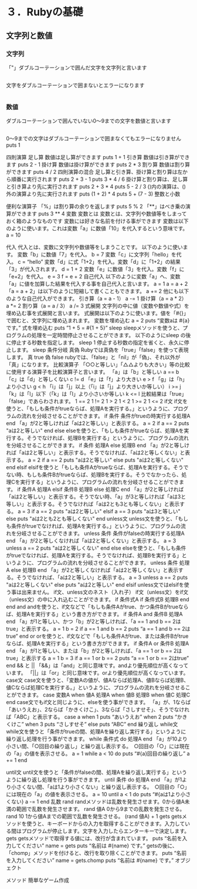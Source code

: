# ３．Rubyの基礎

## 文字列と数値
### 文字列
「"」ダブルコーテーションで囲んだ文字を文字列と言います
```puts “Hello World”
```
文字をダブルコーテーションで囲まないとエラーになります
```puts Hello World
```
### 数値
ダブルコーテーションで囲んでいない0～9までの文字を数値と言います
```puts 1
```
0～9までの文字はダブルコーテーションで囲まなくてもエラーになりません
    puts 1

四則演算
足し算
数値は足し算ができます
puts 1 + 1
引き算
数値は引き算ができます
puts 2 - 1
掛け算
数値は掛け算ができます
    puts 2 * 3
割り算
数値は割り算ができます
puts 4 / 2
四則演算の混合
足し算と引き算、掛け算と割り算は左から順番に実行されます
    puts 2 + 3 - 1
    puts 3 * 4 / 6
掛け算と割り算は、足し算と引き算より先に実行されます
puts 2 + 3 * 4
puts 5 - 2 / 3
()内の演算は、()外の演算より先に実行されます
puts (1 + 2) * 4
puts 5 + (7 - 3)
整数と小数

便利な演算子
「%」は割り算の余りを返します
    puts 5 % 2
「**」はべき乗の演算ができます
puts 3 ** 4
変数
変数とは
変数とは、文字列や数値等をしまっておく箱のようなものです
変数には好きな名前を付ける事ができます
変数は以下のように使います。これは変数「a」に数値「10」を代入するという意味です。
    a = 10

代入
代入とは、変数に文字列や数値等をしまうことです。
以下のように使います。
変数「b」に数値「7」を代入。 
b = 7
変数「c」に文字列「hello」を代入。
    c = “hello”
変数「d」に式「1+2」を代入。変数「d」に「1+2」の結果「3」が代入されます。
    d = 1 + 2
変数「e」に数値「3」を代入。変数「f」に「e+2」を代入。
    e = 3
    f = e + 2
自己代入
以下のように変数「a」へ、変数「a」に値を加算した結果を代入する事を自己代入と言います。
    a = 1
    a = a + 2
「a = a + 2」は以下のように短縮して書くこともできます。
    a += 2
他にも以下のような自己代入ができます。
引き算（a = a - 1）
a -= 1
掛け算（a = a * 2）
    a *= 2
割り算（a = a / 3）
a /= 3
式展開
文字列の中に値（変数や数値や式）を埋め込む事を式展開と言います。
式展開は以下のように使います。値を「#{}」で囲むと、文字列に埋め込まれます。
変数を埋め込む
a = 2
puts “変数aは #{a} です。”
式を埋め込む
puts ”1 + 5 = #{1 + 5}”
sleep
sleepメソッドを使うと、プログラムの処理を一定時間停止させることができます。
以下のようにsleep の後に停止する秒数を指定します。
sleep 1
停止する秒数の指定を省くと、永久に停止します。
sleep
条件分岐
真偽
Rubyでは真偽を「true」「false」を使って表現します。
真
true
偽
false
rubyでは、「false」と「nil」が「偽」、それ以外が「真」になります。
比較演算子
「○○と等しい」「△△よりも大きい」等の比較に使用する演算子を比較演算子と言います。
「a」は「b」と等しい
    a == b
「c」は「d」と等しくない
    c != d
「e」は「f」より大きい
e > f
「g」は「h」より小さい
g < h
「i」は「j」以上（「i」は「j」より大きいか等しい）
    i >= j
「k」は「l」以下（「k」は「l」より小さいか等しい
    k <= l
比較結果は「true」「false」であらわされます。
1 == 2
1 != 2
1 > 2
1 < 2
1 >= 2
1 <= 2
if文
if文を使うと、「もしも条件がtrueならば、処理Aを実行する。」というように、プログラムの流れを分岐させることができます。
if 条件
  条件がtrueの時実行する処理A
end
「a」が2と等しければ「aは2と等しい」と表示する。
a = 2
if a == 2
  puts "aは2と等しい"
end
else
elseを使うと、「もしも条件がtrueならば、処理Aを実行する。そうでなければ、処理Bを実行する」というように、プログラムの流れを分岐させることができます。
if 条件
 処理A
else
 処理B
end
「a」が2と等しければ「aは2と等しい」と表示する。そうでなければ、「aは2と等しくない」と表示する。
a = 2
if a == 2
  puts "aは2と等しい"
else
  puts "aは2と等しくない"
end
elsif
elsifを使うと「もしも条件Aがtrueならば、処理Aを実行する。そうでない時、もしも条件Bがtrueならば、処理Bを実行する。そうでなかったら、処理Cを実行する」というように、プログラムの流れを分岐させることができます。
if 条件A
 処理A
elsif 条件B
 処理B
else
 処理C
end
「a」が2と等しければ「aは2と等しい」と表示する。そうでない時、「a」が3と等しければ「aは3と等しい」と表示する。そうでなければ「aは2とも3とも等しくない」と表示する。
a = 3
if a == 2
  puts "aは2と等しい"
elsif a == 3
 puts "aは3と等しい"
else
  puts "aは2とも2とも等しくない"
end
unless文
unless文を使うと、「もしも条件がtrueでなければ、処理Aを実行する。」というように、プログラムの流れを分岐させることができます。
unless 条件
  条件がfalseの時実行する処理A
end
「a」が2と等しくなければ「aは2と等しくない」と表示する。
a = 3
unless a == 2
  puts "aは2と等しくない"
end
else
elseを使うと、「もしも条件がtrueでなければ、処理Aを実行する。そうでなければ、処理Bを実行する」というように、プログラムの流れを分岐させることができます。
unless 条件
 処理A
else
 処理B
end
「a」が2と等しくなければ「aは2と等しくない」と表示する。そうでなければ、「aは2と等しい」と表示する。
a = 3
unless a == 2
  puts "aは2と等しくない"
else
  puts "aは2と等しい"
end
elsif
unless文ではelsifを使う事は出来ません。
if文、unless文のネスト（入れ子）
if文（unless文）をif文（unless文）の中に入れ込むことができます。
if 条件式A
  if 条件式B
    処理B
  end
end
and
andを使うと、if文などで「もしも条件Aがtrue、かつ条件Bがtrueならば、処理Aを実行する」という書き方ができます。
if 条件A and 条件B
  処理A
end
「a」が1と等しい、かつ「b」が2と等しければ、「a == 1 and b == 2はtrue」と表示する。
a = 1
b = 2
if a == 1 and b == 2
  puts “a == 1 and b == 2はtrue”
end
or
orを使うと、if文などで「もしも条件Aがtrue、または条件Bがtrueならば、処理Aを実行する」という書き方ができます。
if 条件A or 条件B
  処理A
end
「a」が1と等しい、または「b」が2と等しければ、「a == 1 or b == 2はtrue」と表示する
    a = 1
    b = 3
    if a == 1 or b == 2
      puts “a == 1 or b == 2はtrue”
end
&& と ||
「&&」は「and」と同じ意味です。andより優先順位が高くなっています。
「||」は「or」と同じ意味です。orより優先順位が高くなっています。
case文
case文を使うと、「変数Aの値が、値Aならば処理A、値Bならば処理B、値Cならば処理Cを実行する。」というように、プログラムの流れを分岐させることができます。
    case 変数A
    when 値A
      処理A
    when 値B
      処理B
    when 値C
      処理C
end
case文でもif文と同じように、elseを使う事ができます。
「a」が、1ならば「あいうえお」、2ならば「かきくけこ」、3ならば「さしすせそ」、そうでなければ「ABC」と表示する。
case a
when 1
  puts “あいうえお”
when 2
  puts “かきくけこ”
when 3
  puts “さしすせそ”
else
  puts “ABC”
end
繰り返し
while文
while文を使うと「条件がtrueの間、処理Aを繰り返し実行する」というように繰り返し処理を行う事ができます。
while 条件式 do
  処理A
end
「a」が10より小さい間、「○回目の繰り返し」と繰り返し表示する。　○回目の「○」には現在の「a」の値を表示させる。
a = 1
while a < 10 do
  puts “#{a}回目の繰り返し”
  a += 1
end

until文
until文を使うと「条件がfalseの間、処理Aを繰り返し実行する」というように繰り返し処理を行う事ができます。
until 条件 do
  処理A
end
「a」が1より小さくない間、「aは1より小さくない」と繰り返し表示する。　○回目の「○」には現在の「a」の値を表示させる。
a = 10
until a < 1 do
  puts “#{aは1より小さくない}
  a -= 1
end
乱数
rand
randメソッドは乱数を発生させます。0から値A未満の範囲で乱数を発生させます。
rand 値A
0から9までの乱数を発生させる。
rand 10
1から値Aまでの範囲で乱数を発生させる。
(rand 値A) + 1
gets
getsメソッドを使うと、キーボードからの入力を取得することができます。入力している間はプログラムが停止します。文字を入力したらエンターキーで決定します。
gets
getsメソッドで取得する値には、改行が含まれています。
puts “名前を入力してください”
name = gets
puts “名前は #{name} です。”
getsの後に、「chomp」メソッドを付けると、改行を取り除くことができます。
puts “名前を入力してください”
name = gets.chomp
puts “名前は #{name} です。”
オブジェクト

メソッド
簡単なゲーム作成
